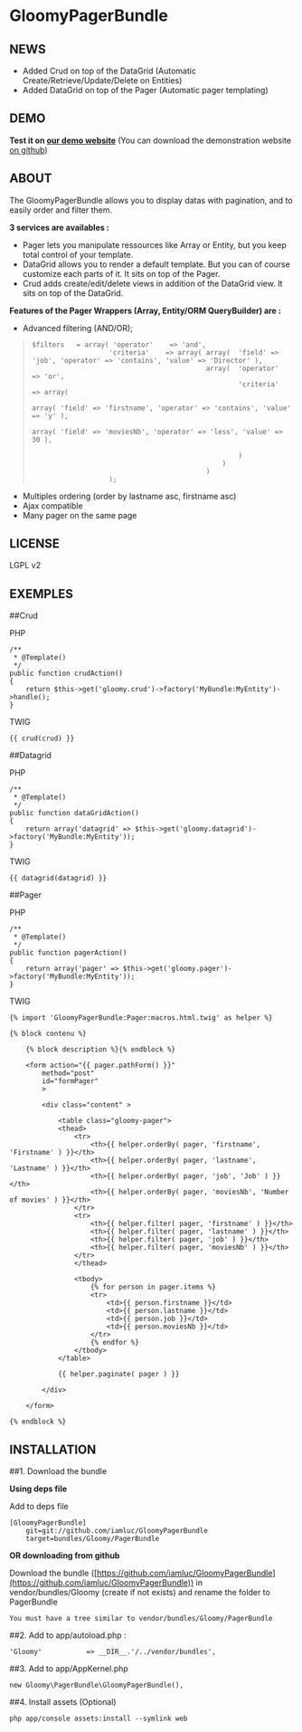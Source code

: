 GloomyPagerBundle
=================

NEWS
----

- Added Crud on top of the DataGrid (Automatic Create/Retrieve/Update/Delete on Entities)
- Added DataGrid on top of the Pager (Automatic pager templating)

DEMO
----
**Test it on [our demo website](http://iamluc.legtux.org/web/demo1)**
(You can download the demonstration website [on github](https://github.com/iamluc/DemoSite))

ABOUT
-----

The GloomyPagerBundle allows you to display datas with pagination, and to easily order and filter them.

**3 services are availables :**
- Pager lets you manipulate ressources like Array or Entity, but you keep total control of your template.
- DataGrid allows you to render a default template. But you can of course customize each parts of it. It sits on top of the Pager.
- Crud adds create/edit/delete views in addition of the DataGrid view. It sits on top of the DataGrid.

**Features of the Pager Wrappers (Array, Entity/ORM QueryBuilder) are :**
- Advanced filtering (AND/OR);

>     $filters   = array( 'operator'    => 'and',
>                        'criteria'    => array( array(  'field' => 'job', 'operator' => 'contains', 'value' => 'Director' ),
>                                                array(  'operator'    => 'or',
>                                                        'criteria'    => array(
>                                                                array( 'field' => 'firstname', 'operator' => 'contains', 'value' => 'y' ),
>                                                                array( 'field' => 'moviesNb', 'operator' => 'less', 'value' => 30 ),
>
>                                                        )
>                                                    )
>                                                )
>                        );

- Multiples ordering (order by lastname asc, firstname asc)
- Ajax compatible
- Many pager on the same page

LICENSE
-------

LGPL v2

EXEMPLES
--------

##Crud

PHP

    /**
     * @Template()
     */
    public function crudAction()
    {
        return $this->get('gloomy.crud')->factory('MyBundle:MyEntity')->handle();
    }
    
TWIG

    {{ crud(crud) }}

##Datagrid

PHP 

    /**
     * @Template()
     */
    public function dataGridAction()
    {
        return array('datagrid' => $this->get('gloomy.datagrid')->factory('MyBundle:MyEntity'));
    }

TWIG

    {{ datagrid(datagrid) }}

##Pager

PHP

    /**
     * @Template()
     */
    public function pagerAction()
    {
        return array('pager' => $this->get('gloomy.pager')->factory('MyBundle:MyEntity'));
    }

TWIG

    {% import 'GloomyPagerBundle:Pager:macros.html.twig' as helper %}

    {% block contenu %}

        {% block description %}{% endblock %}

        <form action="{{ pager.pathForm() }}"
            method="post"
            id="formPager"
            >

            <div class="content" >

                <table class="gloomy-pager">
                <thead>
                    <tr>
                        <th>{{ helper.orderBy( pager, 'firstname', 'Firstname' ) }}</th>
                        <th>{{ helper.orderBy( pager, 'lastname', 'Lastname' ) }}</th>
                        <th>{{ helper.orderBy( pager, 'job', 'Job' ) }}</th>
                        <th>{{ helper.orderBy( pager, 'moviesNb', 'Number of movies' ) }}</th>
                    </tr>
                    <tr>
                        <th>{{ helper.filter( pager, 'firstname' ) }}</th>
                        <th>{{ helper.filter( pager, 'lastname' ) }}</th>
                        <th>{{ helper.filter( pager, 'job' ) }}</th>
                        <th>{{ helper.filter( pager, 'moviesNb' ) }}</th>
                    </tr>
                    </thead>

                    <tbody>
                        {% for person in pager.items %}
                        <tr>
                            <td>{{ person.firstname }}</td>
                            <td>{{ person.lastname }}</td>
                            <td>{{ person.job }}</td>
                            <td>{{ person.moviesNb }}</td>
                        </tr>
                        {% endfor %}
                    </tbody>
                </table>

                {{ helper.paginate( pager ) }}

            </div>

        </form>

    {% endblock %}

INSTALLATION
------------

##1. Download the bundle

**Using deps file**

Add to deps file

```
[GloomyPagerBundle]
    git=git://github.com/iamluc/GloomyPagerBundle
    target=bundles/Gloomy/PagerBundle
```

**OR downloading from github**

Download the bundle ([https://github.com/iamluc/GloomyPagerBundle](https://github.com/iamluc/GloomyPagerBundle)) in vendor/bundles/Gloomy (create if not exists) and rename the folder to PagerBundle

    You must have a tree similar to vendor/bundles/Gloomy/PagerBundle

##2. Add to app/autoload.php :

    'Gloomy'           => __DIR__.'/../vendor/bundles',

##3. Add to app/AppKernel.php

    new Gloomy\PagerBundle\GloomyPagerBundle(),

##4. Install assets (Optional)

    php app/console assets:install --symlink web
